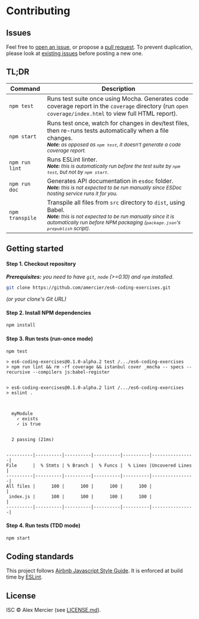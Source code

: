 Contributing
============

Issues
------

Feel free to [open an issue](https://github.com/amercier/es6-coding-exercises/issues/new),
or propose a [pull request](https://github.com/amercier/es6-coding-exercises/pulls).
To prevent duplication, please look at [existing issues](https://github.com/amercier/es6-coding-exercises/issues?q=is%3Aissue) before posting a new one.

TL;DR
-----

| Command         | Description |
|-----------------|-------------|
| `npm test`      | Runs test suite once using Mocha. Generates code coverage report in the `coverage` directory (run `open coverage/index.html` to view full HTML report). |
| `npm start`     | Runs test once, watch for changes in dev/test files, then re-runs tests automatically when a file changes. <br><small>_**Note:** as opposed as `npm test`, it doesn't generate a code coverage report._</small> |
| `npm run lint`  | Runs ESLint linter. <br><small>_**Note:** this is automatically run before the test suite by `npm test`, but not by `npm start`_.</small> |
| `npm run doc`   | Generates API documentation in `esdoc` folder. <br><small>_**Note:** this is not expected to be run manually since ESDoc hosting service runs it for you._</small>  |
| `npm transpile` | Transpile all files from `src` directory to `dist`, using Babel. <br><small>_**Note:** this is not expected to be run manually since it is automatically run before NPM packaging (`package.json`'s `prepublish` script)._</small> |



Getting started
---------------

#### Step 1. Checkout repository

_**Prerequisites:** you need to have `git`, `node` (>=0.10) and `npm` installed_.

```bash
git clone https://github.com/amercier/es6-coding-exercises.git
```

_(or your clone's Git URL)_

#### Step 2. Install NPM dependencies

```bash
npm install
```

#### Step 3. Run tests (run-once mode)

```bash
npm test
```

```log
> es6-coding-exercises@0.1.0-alpha.2 test /.../es6-coding-exercises
> npm run lint && rm -rf coverage && istanbul cover _mocha -- specs --recursive --compilers js:babel-register


> es6-coding-exercises@0.1.0-alpha.2 lint /.../es6-coding-exercises
> eslint .



  myModule
    ✓ exists
    ✓ is true


  2 passing (21ms)


----------|----------|----------|----------|----------|----------------|
File      |  % Stmts | % Branch |  % Funcs |  % Lines |Uncovered Lines |
----------|----------|----------|----------|----------|----------------|
All files |      100 |      100 |      100 |      100 |                |
 index.js |      100 |      100 |      100 |      100 |                |
----------|----------|----------|----------|----------|----------------|
```

#### Step 4. Run tests (TDD mode)

```bash
npm start
```

Coding standards
----------------

This project follows [Airbnb Javascript Style Guide](https://github.com/airbnb/javascript). It is enforced at build time by [ESLint](http://eslint.org/).

License
-------

ISC © Alex Mercier (see [LICENSE.md](LICENSE.md)).
